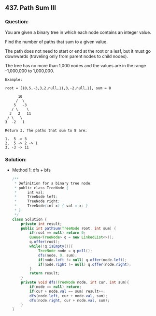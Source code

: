 ## 437. Path Sum III

### Question:
You are given a binary tree in which each node contains an integer value.

Find the number of paths that sum to a given value.

The path does not need to start or end at the root or a leaf, but it must go downwards (traveling only from parent nodes to child nodes).

The tree has no more than 1,000 nodes and the values are in the range -1,000,000 to 1,000,000.

```
Example:

root = [10,5,-3,3,2,null,11,3,-2,null,1], sum = 8

      10
     /  \
    5   -3
   / \    \
  3   2   11
 / \   \
3  -2   1

Return 3. The paths that sum to 8 are:

1.  5 -> 3
2.  5 -> 2 -> 1
3. -3 -> 11
```


### Solution:
* Method 1: dfs + bfs
    ```Java
    /**
     * Definition for a binary tree node.
     * public class TreeNode {
     *     int val;
     *     TreeNode left;
     *     TreeNode right;
     *     TreeNode(int x) { val = x; }
     * }
     */
    class Solution {
        private int result;
        public int pathSum(TreeNode root, int sum) {
            if(root == null) return 0;
            Queue<TreeNode> q = new LinkedList<>();
            q.offer(root);
            while(!q.isEmpty()){
                TreeNode node = q.poll();
                dfs(node, 0, sum);
                if(node.left != null) q.offer(node.left);
                if(node.right != null) q.offer(node.right);
            }
            return result;
        }
        private void dfs(TreeNode node, int cur, int sum){
            if(node == null) return;
            if(cur + node.val == sum) result++;
            dfs(node.left, cur + node.val, sum);
            dfs(node.right, cur + node.val, sum);
        }
    }
    ```
   